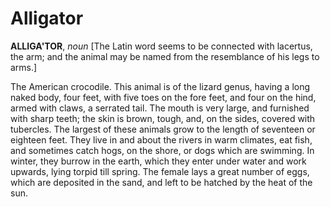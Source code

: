 # Alligator

**ALLIGA'TOR**, _noun_ \[The Latin word seems to be connected with lacertus, the arm; and the animal may be named from the resemblance of his legs to arms.\]

The American crocodile. This animal is of the lizard genus, having a long naked body, four feet, with five toes on the fore feet, and four on the hind, armed with claws, a serrated tail. The mouth is very large, and furnished with sharp teeth; the skin is brown, tough, and, on the sides, covered with tubercles. The largest of these animals grow to the length of seventeen or eighteen feet. They live in and about the rivers in warm climates, eat fish, and sometimes catch hogs, on the shore, or dogs which are swimming. In winter, they burrow in the earth, which they enter under water and work upwards, lying torpid till spring. The female lays a great number of eggs, which are deposited in the sand, and left to be hatched by the heat of the sun.